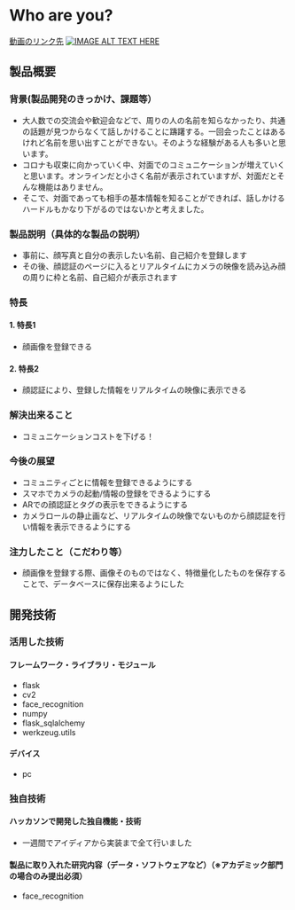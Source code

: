 # Who are you?
[動画のリンク先](https://drive.google.com/drive/folders/12sfFwGB98a76Ub2LPS8PLfxKcxiJzxH8?usp=sharing)
[![IMAGE ALT TEXT HERE](https://jphacks.com/wp-content/uploads/2021/07/JPHACKS2021_ogp.jpg)](https://www.youtube.com/watch?v=LUPQFB4QyVo)

## 製品概要
### 背景(製品開発のきっかけ、課題等）
- 大人数での交流会や歓迎会などで、周りの人の名前を知らなかったり、共通の話題が見つからなくて話しかけることに躊躇する。一回会ったことはあるけれど名前を思い出すことができない。そのような経験がある人も多いと思います。
- コロナも収束に向かっていく中、対面でのコミュニケーションが増えていくと思います。オンラインだと小さく名前が表示されていますが、対面だとそんな機能はありません。
- そこで、対面であっても相手の基本情報を知ることができれば、話しかけるハードルもかなり下がるのではないかと考えました。


### 製品説明（具体的な製品の説明）
- 事前に、顔写真と自分の表示したい名前、自己紹介を登録します
- その後、顔認証のページに入るとリアルタイムにカメラの映像を読み込み顔の周りに枠と名前、自己紹介が表示されます
### 特長
#### 1. 特長1
- 顔画像を登録できる
#### 2. 特長2
- 顔認証により、登録した情報をリアルタイムの映像に表示できる

### 解決出来ること
- コミュニケーションコストを下げる！
### 今後の展望
- コミュニティごとに情報を登録できるようにする
- スマホでカメラの起動/情報の登録をできるようにする
- ARでの顔認証とタグの表示をできるようにする
- カメラロールの静止画など、リアルタイムの映像でないものから顔認証を行い情報を表示できるようにする
### 注力したこと（こだわり等）
* 顔画像を登録する際、画像そのものではなく、特徴量化したものを保存することで、データベースに保存出来るようにした

## 開発技術
### 活用した技術
#### フレームワーク・ライブラリ・モジュール
* flask
* cv2
* face_recognition
* numpy
* flask_sqlalchemy
* werkzeug.utils

#### デバイス
* pc

### 独自技術
#### ハッカソンで開発した独自機能・技術
* 一週間でアイディアから実装まで全て行いました

#### 製品に取り入れた研究内容（データ・ソフトウェアなど）（※アカデミック部門の場合のみ提出必須）
* face_recognition
